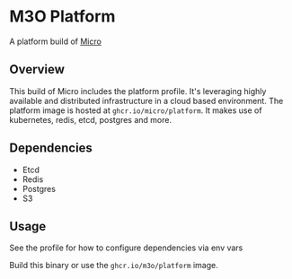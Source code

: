 # M3O Platform

A platform build of [Micro](https://github.com/micro/micro)

## Overview

This build of Micro includes the platform profile. It's leveraging highly available and 
distributed infrastructure in a cloud based environment. The platform image is hosted 
at `ghcr.io/micro/platform`. It makes use of kubernetes, redis, etcd, postgres and more.

## Dependencies

- Etcd
- Redis
- Postgres
- S3

## Usage

See the profile for how to configure dependencies via env vars

Build this binary or use the `ghcr.io/m3o/platform` image.

